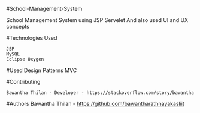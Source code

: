 ﻿#School-Management-System

School Management System using JSP Servelet And also used UI and UX concepts



#Technologies Used

    JSP
    MySQL
	Eclipse Oxygen
#Used Design Patterns
	MVC

#Contributing
	
    Bawantha Thilan - Developer - https://stackoverflow.com/story/bawantha

#Authors
	Bawantha Thilan - https://github.com/bawantharathnayakasliit






